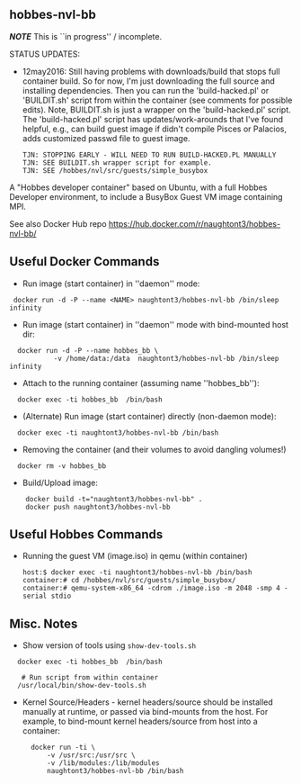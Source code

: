 hobbes-nvl-bb
---------------

***NOTE*** This is ``in progress'' / incomplete.

STATUS UPDATES:
 - 12may2016: Still having problems with downloads/build that stops
              full container build.  So for now, I'm just downloading
              the full source and installing dependencies.
              Then you can run the 'build-hacked.pl' or 'BUILDIT.sh' script 
              from within the container (see comments for possible edits).
              Note, BUILDIT.sh is just a wrapper on the 'build-hacked.pl' 
              script.  The 'build-hacked.pl' script has updates/work-arounds 
              that I've found helpful, e.g., can build guest image if didn't 
              compile Pisces or Palacios, adds customized passwd file to 
              guest image.

    ```
    TJN: STOPPING EARLY - WILL NEED TO RUN BUILD-HACKED.PL MANUALLY
    TJN: SEE BUILDIT.sh wrapper script for example.
    TJN: SEE /hobbes/nvl/src/guests/simple_busybox
    ```


A "Hobbes developer container" based on Ubuntu,
with a full Hobbes Developer environment, to include
a BusyBox Guest VM image containing MPI.

See also Docker Hub repo
https://hub.docker.com/r/naughtont3/hobbes-nvl-bb/


Useful Docker Commands
----------------------
- Run image (start container) in ''daemon'' mode:
```
 docker run -d -P --name <NAME> naughtont3/hobbes-nvl-bb /bin/sleep infinity
```

- Run image (start container) in ''daemon'' mode with bind-mounted host dir:
```
  docker run -d -P --name hobbes_bb \
           -v /home/data:/data  naughtont3/hobbes-nvl-bb /bin/sleep infinity
```

- Attach to the running container (assuming name ''hobbes_bb''):
```
  docker exec -ti hobbes_bb  /bin/bash
```

- (Alternate) Run image (start container) directly (non-daemon mode):
```
  docker exec -ti naughtont3/hobbes-nvl-bb /bin/bash
```

- Removing the container (and their volumes to avoid dangling volumes!)
```
  docker rm -v hobbes_bb
```

- Build/Upload image:
```
    docker build -t="naughtont3/hobbes-nvl-bb" .
    docker push naughtont3/hobbes-nvl-bb 
```

Useful Hobbes Commands
----------------------
- Running the guest VM (image.iso) in qemu (within container)
  ```
  host:$ docker exec -ti naughtont3/hobbes-nvl-bb /bin/bash
  container:# cd /hobbes/nvl/src/guests/simple_busybox/
  container:# qemu-system-x86_64 -cdrom ./image.iso -m 2048 -smp 4 -serial stdio
  ```

Misc. Notes
-----------
- Show version of tools using ```show-dev-tools.sh```
```
  docker exec -ti hobbes_bb  /bin/bash

   # Run script from within container
  /usr/local/bin/show-dev-tools.sh
```

- Kernel Source/Headers - kernel headers/source should be installed manually 
  at runtime, or passed via bind-mounts from the host.
  For example, to bind-mount kernel headers/source from host into a container:
  ```
    docker run -ti \
        -v /usr/src:/usr/src \
        -v /lib/modules:/lib/modules
        naughtont3/hobbes-nvl-bb /bin/bash
  ```

